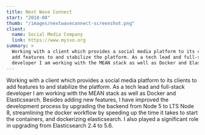 ```yaml
---
title: Next Wave Connect
start: "2018-08"
thumb: "/images/nextwaveconnect-screenshot.png"
client:
  name: Social Media Company
  link: https://www.myivo.org
summary: >
  Working with a client which provides a social media platform to its clients to
  add features to and stabilize the platform. As a tech lead and full-stack
  developer I am working with the MEAN stack as well as Docker and Elasticsearch.
---
```


Working with a client which provides a social media platform to its clients to
add features to and stabilize the platform. As a tech lead and full-stack
developer I am working with the MEAN stack as well as Docker and Elasticsearch.
Besides adding new features, I have improved the development process by
upgrading the backend from Node 5 to LTS Node 8, streamlining the docker
workflow by speeding up the time it takes to start the containers, and
dockerizing elasticsearch. I also played a significant role in upgrading from
Elasticsearch 2.4 to 5.6.

